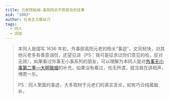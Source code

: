 ```yaml
---
title: 元老院秘闻-高阳同志不愿提及的往事
aid: "1003"
author: 社会主义螺丝刀
tags:
  - 同人
  - 完结
---
```


> 本同人是描写 1636 年初，外事部高阳元老的相关“事迹”，文风轻快，对其他元老多有善意调侃，还望见谅（PS：我可是征求过你们意见的哈，反对无效），如果看过外事无小事系列的朋友，可以理解为本同人是对[外事无小事第二季—大明狼烟](/1004/)的补充，如果没有看过，也无所谓，就当我在讲相声，博君一乐。
>
> PS：同人里面的事迹，大多取材于元老们的真实言论，如有巧合纯属脑补。
